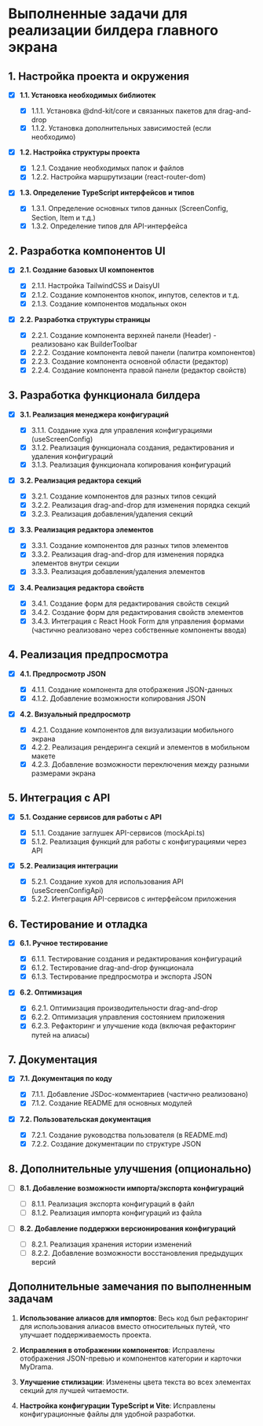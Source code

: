 # Выполненные задачи для реализации билдера главного экрана

## 1. Настройка проекта и окружения

- [x] **1.1. Установка необходимых библиотек**

  - [x] 1.1.1. Установка @dnd-kit/core и связанных пакетов для drag-and-drop
  - [x] 1.1.2. Установка дополнительных зависимостей (если необходимо)

- [x] **1.2. Настройка структуры проекта**

  - [x] 1.2.1. Создание необходимых папок и файлов
  - [x] 1.2.2. Настройка маршрутизации (react-router-dom)

- [x] **1.3. Определение TypeScript интерфейсов и типов**
  - [x] 1.3.1. Определение основных типов данных (ScreenConfig, Section, Item и т.д.)
  - [x] 1.3.2. Определение типов для API-интерфейса

## 2. Разработка компонентов UI

- [x] **2.1. Создание базовых UI компонентов**

  - [x] 2.1.1. Настройка TailwindCSS и DaisyUI
  - [x] 2.1.2. Создание компонентов кнопок, инпутов, селектов и т.д.
  - [x] 2.1.3. Создание компонентов модальных окон

- [x] **2.2. Разработка структуры страницы**
  - [x] 2.2.1. Создание компонента верхней панели (Header) - реализовано как BuilderToolbar
  - [x] 2.2.2. Создание компонента левой панели (палитра компонентов)
  - [x] 2.2.3. Создание компонента основной области (редактор)
  - [x] 2.2.4. Создание компонента правой панели (редактор свойств)

## 3. Разработка функционала билдера

- [x] **3.1. Реализация менеджера конфигураций**

  - [x] 3.1.1. Создание хука для управления конфигурациями (useScreenConfig)
  - [x] 3.1.2. Реализация функционала создания, редактирования и удаления конфигураций
  - [x] 3.1.3. Реализация функционала копирования конфигураций

- [x] **3.2. Реализация редактора секций**

  - [x] 3.2.1. Создание компонентов для разных типов секций
  - [x] 3.2.2. Реализация drag-and-drop для изменения порядка секций
  - [x] 3.2.3. Реализация добавления/удаления секций

- [x] **3.3. Реализация редактора элементов**

  - [x] 3.3.1. Создание компонентов для разных типов элементов
  - [x] 3.3.2. Реализация drag-and-drop для изменения порядка элементов внутри секции
  - [x] 3.3.3. Реализация добавления/удаления элементов

- [x] **3.4. Реализация редактора свойств**
  - [x] 3.4.1. Создание форм для редактирования свойств секций
  - [x] 3.4.2. Создание форм для редактирования свойств элементов
  - [x] 3.4.3. Интеграция с React Hook Form для управления формами (частично реализовано через собственные компоненты ввода)

## 4. Реализация предпросмотра

- [x] **4.1. Предпросмотр JSON**

  - [x] 4.1.1. Создание компонента для отображения JSON-данных
  - [x] 4.1.2. Добавление возможности копирования JSON

- [x] **4.2. Визуальный предпросмотр**
  - [x] 4.2.1. Создание компонентов для визуализации мобильного экрана
  - [x] 4.2.2. Реализация рендеринга секций и элементов в мобильном макете
  - [x] 4.2.3. Добавление возможности переключения между разными размерами экрана

## 5. Интеграция с API

- [x] **5.1. Создание сервисов для работы с API**

  - [x] 5.1.1. Создание заглушек API-сервисов (mockApi.ts)
  - [x] 5.1.2. Реализация функций для работы с конфигурациями через API

- [x] **5.2. Реализация интеграции**
  - [x] 5.2.1. Создание хуков для использования API (useScreenConfigApi)
  - [x] 5.2.2. Интеграция API-сервисов с интерфейсом приложения

## 6. Тестирование и отладка

- [x] **6.1. Ручное тестирование**

  - [x] 6.1.1. Тестирование создания и редактирования конфигураций
  - [x] 6.1.2. Тестирование drag-and-drop функционала
  - [x] 6.1.3. Тестирование предпросмотра и экспорта JSON

- [x] **6.2. Оптимизация**
  - [x] 6.2.1. Оптимизация производительности drag-and-drop
  - [x] 6.2.2. Оптимизация управления состоянием приложения
  - [x] 6.2.3. Рефакторинг и улучшение кода (включая рефакторинг путей на алиасы)

## 7. Документация

- [x] **7.1. Документация по коду**

  - [x] 7.1.1. Добавление JSDoc-комментариев (частично реализовано)
  - [x] 7.1.2. Создание README для основных модулей

- [x] **7.2. Пользовательская документация**
  - [x] 7.2.1. Создание руководства пользователя (в README.md)
  - [x] 7.2.2. Создание документации по структуре JSON

## 8. Дополнительные улучшения (опционально)

- [ ] **8.1. Добавление возможности импорта/экспорта конфигураций**

  - [ ] 8.1.1. Реализация экспорта конфигураций в файл
  - [ ] 8.1.2. Реализация импорта конфигураций из файла

- [ ] **8.2. Добавление поддержки версионирования конфигураций**
  - [ ] 8.2.1. Реализация хранения истории изменений
  - [ ] 8.2.2. Добавление возможности восстановления предыдущих версий

## Дополнительные замечания по выполненным задачам

1. **Использование алиасов для импортов**: Весь код был рефакторинг для использования алиасов вместо относительных путей, что улучшает поддерживаемость проекта.

2. **Исправления в отображении компонентов**: Исправлены отображения JSON-превью и компонентов категории и карточки MyDrama.

3. **Улучшение стилизации**: Изменены цвета текста во всех элементах секций для лучшей читаемости.

4. **Настройка конфигурации TypeScript и Vite**: Исправлены конфигурационные файлы для удобной разработки.
